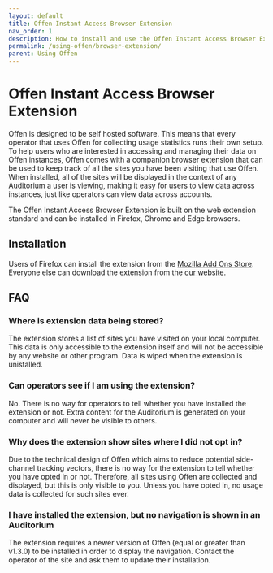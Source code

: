 ```yaml
---
layout: default
title: Offen Instant Access Browser Extension
nav_order: 1
description: How to install and use the Offen Instant Access Browser Extension
permalink: /using-offen/browser-extension/
parent: Using Offen
---
```


<!--
Copyright 2022 - Offen Authors <hioffen@posteo.de>
SPDX-License-Identifier: Apache-2.0
-->

# Offen Instant Access Browser Extension

Offen is designed to be self hosted software.
This means that every operator that uses Offen for collecting usage statistics runs their own setup.
To help users who are interested in accessing and managing their data on Offen instances, Offen comes with a companion browser extension that can be used to keep track of all the sites you have been visiting that use Offen.
When installed, all of the sites will be displayed in the context of any Auditorium a user is viewing, making it easy for users to view data across instances, just like operators can view data across accounts.

The Offen Instant Access Browser Extension is built on the web extension standard and can be installed in Firefox, Chrome and Edge browsers.

## Installation

Users of Firefox can install the extension from the [Mozilla Add Ons Store][mozilla-add-ons].
Everyone else can download the extension from the [our website][releases].

[mozilla-add-ons]: https://addons.mozilla.org/addon/offen-instant-access/
[releases]: https://get.offen.dev/crx/

## FAQ

### Where is extension data being stored?

The extension stores a list of sites you have visited on your local computer.
This data is only accessible to the extension itself and will not be accessible by any website or other program.
Data is wiped when the extension is unistalled.

### Can operators see if I am using the extension?

No.
There is no way for operators to tell whether you have installed the extension or not.
Extra content for the Auditorium is generated on your computer and will never be visible to others.

### Why does the extension show sites where I did not opt in?

Due to the technical design of Offen which aims to reduce potential side-channel tracking vectors, there is no way for the extension to tell whether you have opted in or not.
Therefore, all sites using Offen are collected and displayed, but this is only visible to you.
Unless you have opted in, no usage data is collected for such sites ever.

### I have installed the extension, but no navigation is shown in an Auditorium

The extension requires a newer version of Offen (equal or greater than v1.3.0) to be installed in order to display the navigation.
Contact the operator of the site and ask them to update their installation.
